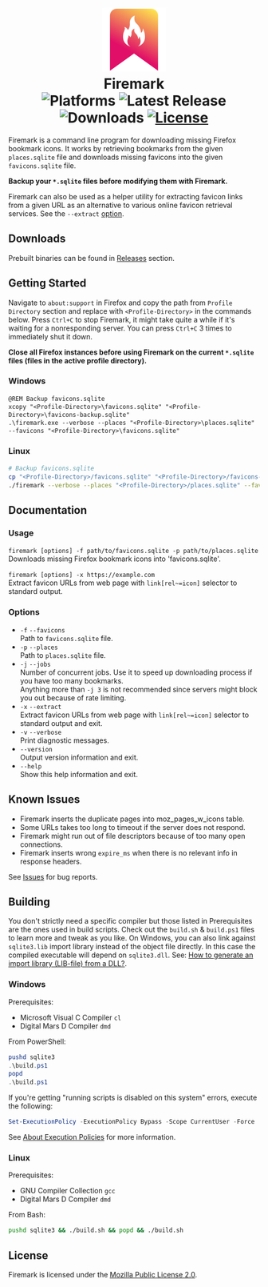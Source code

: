 <div align="center">

![Firemark Icon](icon.svg)  
Firemark  
![Platforms](https://img.shields.io/badge/platform-windows%20%7C%20linux-blue) ![Latest Release](https://img.shields.io/github/v/release/ahmetsait/firemark) ![Downloads](https://img.shields.io/github/downloads/ahmetsait/firemark/total) [![License](https://img.shields.io/github/license/ahmetsait/firemark)](LICENSE.txt)
========
</div>

Firemark is a command line program for downloading missing Firefox bookmark icons. It works by retrieving bookmarks from the given `places.sqlite` file and downloads missing favicons into the given `favicons.sqlite` file.

**Backup your `*.sqlite` files before modifying them with Firemark.**

Firemark can also be used as a helper utility for extracting favicon links from a given URL as an alternative to various online favicon retrieval services. See the `--extract` [option](#documentation).

Downloads
---------
Prebuilt binaries can be found in [Releases](https://github.com/ahmetsait/firemark/releases) section.

Getting Started
---------------
Navigate to `about:support` in Firefox and copy the path from `Profile Directory` section and replace with `<Profile-Directory>` in the commands below. Press `Ctrl+C` to stop Firemark, it might take quite a while if it's waiting for a nonresponding server. You can press `Ctrl+C` 3 times to immediately shut it down.

**Close all Firefox instances before using Firemark on the current `*.sqlite` files (files in the active profile directory).**

### Windows
```batch
@REM Backup favicons.sqlite
xcopy "<Profile-Directory>\favicons.sqlite" "<Profile-Directory>\favicons-backup.sqlite"
.\firemark.exe --verbose --places "<Profile-Directory>\places.sqlite" --favicons "<Profile-Directory>\favicons.sqlite"
```

### Linux
```bash
# Backup favicons.sqlite
cp "<Profile-Directory>/favicons.sqlite" "<Profile-Directory>/favicons-backup.sqlite"
./firemark --verbose --places "<Profile-Directory>/places.sqlite" --favicons "<Profile-Directory>/favicons.sqlite"
```

Documentation
-------------
### Usage
`firemark [options] -f path/to/favicons.sqlite -p path/to/places.sqlite`  
Downloads missing Firefox bookmark icons into 'favicons.sqlite'.

`firemark [options] -x https://example.com`  
Extract favicon URLs from web page with `link[rel~=icon]` selector to standard output.

### Options
- `-f` `--favicons`  
  Path to `favicons.sqlite` file.
- `-p` `--places`  
  Path to `places.sqlite` file.
- `-j` `--jobs`  
  Number of concurrent jobs. Use it to speed up downloading process if you have too many bookmarks.  
  Anything more than `-j 3` is not recommended since servers might block you out because of rate limiting.
- `-x` `--extract`  
  Extract favicon URLs from web page with `link[rel~=icon]` selector to standard output and exit.
- `-v` `--verbose`  
  Print diagnostic messages.
- `--version`  
  Output version information and exit.
- `--help`  
  Show this help information and exit.

Known Issues
------------
- Firemark inserts the duplicate pages into moz_pages_w_icons table.
- Some URLs takes too long to timeout if the server does not respond.
- Firemark might run out of file descriptors because of too many open connections.
- Firemark inserts wrong `expire_ms` when there is no relevant info in response headers.

See [Issues](https://github.com/ahmetsait/firemark/issues) for bug reports.

Building
--------
You don't strictly need a specific compiler but those listed in Prerequisites are the ones used in build scripts.
Check out the `build.sh` & `build.ps1` files to learn more and tweak as you like.
On Windows, you can also link against `sqlite3.lib` import library instead of the object file directly. In this case the compiled executable will depend on `sqlite3.dll`. See: [How to generate an import library (LIB-file) from a DLL?](https://stackoverflow.com/questions/9946322/how-to-generate-an-import-library-lib-file-from-a-dll).

### Windows
Prerequisites:
- Microsoft Visual C Compiler `cl`
- Digital Mars D Compiler `dmd`

From PowerShell:
```powershell
pushd sqlite3
.\build.ps1
popd
.\build.ps1
```
If you're getting "running scripts is disabled on this system" errors, execute the following:
```powershell
Set-ExecutionPolicy -ExecutionPolicy Bypass -Scope CurrentUser -Force
```
See [About Execution Policies](https://docs.microsoft.com/en-us/powershell/module/microsoft.powershell.core/about/about_execution_policies) for more information.

### Linux
Prerequisites:
- GNU Compiler Collection `gcc`
- Digital Mars D Compiler `dmd`

From Bash:
```bash
pushd sqlite3 && ./build.sh && popd && ./build.sh
```

License
-------
Firemark is licensed under the [Mozilla Public License 2.0](LICENSE.txt).
